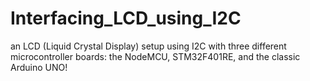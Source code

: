 # Interfacing_LCD_using_I2C
an LCD (Liquid Crystal Display) setup using I2C with three different microcontroller boards: the NodeMCU, STM32F401RE, and the classic Arduino UNO!
